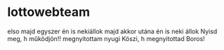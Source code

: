 # lottowebteam
elso
majd egyszer én is nekiállok
majd akkor utána én is neki állok
Nyisd meg, h működjön!!
megnyitottam nyugi
Köszi, h megnyitottad Boros!